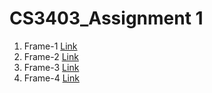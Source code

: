 # CS3403_Assignment 1
1. Frame-1 [Link](https://anand459.github.io/CS3403_Assignment/Assignment1/task1.html)
2. Frame-2 [Link](https://anand459.github.io/CS3403_Assignment/Assignment1/task2.html)
3. Frame-3 [Link](https://anand459.github.io/CS3403_Assignment/Assignment1/task3.html)
4. Frame-4 [Link](https://anand459.github.io/CS3403_Assignment/Assignment1/task4.html)
